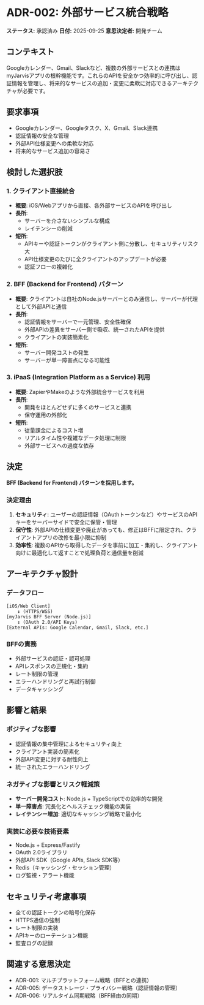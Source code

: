 # ADR-002: 外部サービス統合戦略

**ステータス:** 承認済み
**日付:** 2025-09-25
**意思決定者:** 開発チーム

## コンテキスト

Googleカレンダー、Gmail、Slackなど、複数の外部サービスとの連携はmyJarvisアプリの根幹機能です。これらのAPIを安全かつ効率的に呼び出し、認証情報を管理し、将来的なサービスの追加・変更に柔軟に対応できるアーキテクチャが必要です。

## 要求事項
- Googleカレンダー、Googleタスク、X、Gmail、Slack連携
- 認証情報の安全な管理
- 外部API仕様変更への柔軟な対応
- 将来的なサービス追加の容易さ

## 検討した選択肢

### 1. クライアント直接統合
- **概要**: iOS/Webアプリから直接、各外部サービスのAPIを呼び出し
- **長所**:
  - サーバーを介さないシンプルな構成
  - レイテンシーの削減
- **短所**:
  - APIキーや認証トークンがクライアント側に分散し、セキュリティリスク大
  - API仕様変更のたびに全クライアントのアップデートが必要
  - 認証フローの複雑化

### 2. BFF (Backend for Frontend) パターン
- **概要**: クライアントは自社のNode.jsサーバーとのみ通信し、サーバーが代理として外部APIと通信
- **長所**:
  - 認証情報をサーバーで一元管理、安全性確保
  - 外部APIの差異をサーバー側で吸収、統一されたAPIを提供
  - クライアントの実装簡素化
- **短所**:
  - サーバー開発コストの発生
  - サーバーが単一障害点になる可能性

### 3. iPaaS (Integration Platform as a Service) 利用
- **概要**: ZapierやMakeのような外部統合サービスを利用
- **長所**:
  - 開発をほとんどせずに多くのサービスと連携
  - 保守運用の外部化
- **短所**:
  - 従量課金によるコスト増
  - リアルタイム性や複雑なデータ処理に制限
  - 外部サービスへの過度な依存

## 決定

**BFF (Backend for Frontend) パターンを採用します。**

### 決定理由

1. **セキュリティ**: ユーザーの認証情報（OAuthトークンなど）やサービスのAPIキーをサーバーサイドで安全に保管・管理
2. **保守性**: 外部APIの仕様変更や廃止があっても、修正はBFFに限定され、クライアントアプリの改修を最小限に抑制
3. **効率性**: 複数のAPIから取得したデータを事前に加工・集約し、クライアント向けに最適化して返すことで処理負荷と通信量を削減

## アーキテクチャ設計

### データフロー
```
[iOS/Web Client]
    ↕ (HTTPS/WSS)
[myJarvis BFF Server (Node.js)]
    ↕ (OAuth 2.0/API Keys)
[External APIs: Google Calendar, Gmail, Slack, etc.]
```

### BFFの責務
- 外部サービスの認証・認可処理
- APIレスポンスの正規化・集約
- レート制限の管理
- エラーハンドリングと再試行制御
- データキャッシング

## 影響と結果

### ポジティブな影響
- 認証情報の集中管理によるセキュリティ向上
- クライアント実装の簡素化
- 外部API変更に対する耐性向上
- 統一されたエラーハンドリング

### ネガティブな影響とリスク軽減策
- **サーバー開発コスト**: Node.js + TypeScriptでの効率的な開発
- **単一障害点**: 冗長化とヘルスチェック機能の実装
- **レイテンシー増加**: 適切なキャッシング戦略で最小化

### 実装に必要な技術要素
- Node.js + Express/Fastify
- OAuth 2.0ライブラリ
- 外部API SDK（Google APIs, Slack SDK等）
- Redis（キャッシング・セッション管理）
- ログ監視・アラート機能

## セキュリティ考慮事項
- 全ての認証トークンの暗号化保存
- HTTPS通信の強制
- レート制限の実装
- APIキーのローテーション機能
- 監査ログの記録

## 関連する意思決定
- ADR-001: マルチプラットフォーム戦略（BFFとの連携）
- ADR-005: データストレージ・プライバシー戦略（認証情報の管理）
- ADR-006: リアルタイム同期戦略（BFF経由の同期）